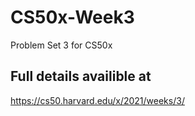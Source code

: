 # CS50x-Week3
Problem Set 3 for CS50x

## Full details availible at
https://cs50.harvard.edu/x/2021/weeks/3/
